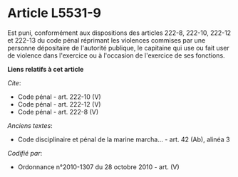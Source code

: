 # Article L5531-9

Est puni, conformément aux dispositions des articles 222-8, 222-10, 222-12 et 222-13 du code pénal réprimant les violences
commises par une personne dépositaire de l'autorité publique, le capitaine qui use ou fait user de violence dans l'exercice
ou à l'occasion de l'exercice de ses fonctions.

**Liens relatifs à cet article**

_Cite_:

  - Code pénal - art. 222-10 (V)
  - Code pénal - art. 222-12 (V)
  - Code pénal - art. 222-8 (V)

_Anciens textes_:

  - Code disciplinaire et pénal de la marine marcha... - art. 42 (Ab), alinéa 3

_Codifié par_:

  - Ordonnance n°2010-1307 du 28 octobre 2010 - art. (V)

